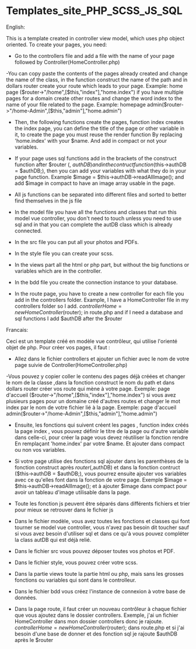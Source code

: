 # Templates_site_PHP_SCSS_JS_SQL
English:

This is a template created in controller view model, which uses php object oriented.
To create your pages, you need:

- Go to the controllers file and add a file with the name of your page followed by Controller(HomeController.php)

-You can copy paste the contents of the pages already created and change the name of the class, in the function construct the name of the path and in dollars router create your route which leads to your page.
Example: home page ($router->"/home",[$this,"index"],"home.index")
if you have multiple pages for a domain create other routes and change the word index to the name of your file related to the page.
Example: homepage admin($router->"/home-Admin",[$this,"admin"],"home.admin")

- Then, the following functions create the pages, function index creates the index page, you can define the title of the page or other variable in it, to create the page you must reuse the render function
By replacing 'home.index' with your $name.
And add in compact or not your variables.

- If your page uses sql functions add in the brackets of the construct function after $router (, $authDB)
and in the contruct function ($this->authDB = $authDB;), then you can add your variables with what they do in your page function.
Example $image = $this->authDB->readAllImage();
and add $image in compact to have an image array usable in the page.

- All js functions can be separated into different files and sorted to better find themselves in the js file

- In the model file you have all the functions and classes that run this model vue controller, you don't need to touch unless you need to use sql and in that you can complete the autDB class which is already connected.

- In the src file you can put all your photos and PDFs.

- In the style file you can create your scss.

- In the views part all the html or php part, but without the big functions or variables which are in the controller.

- In the bdd file you create the connection instance to your database.

- In the route page, you have to create a new controller for each file you add in the controllers folder.
Example, I have a HomeController file in my controllers folder so I add.
$controllerHome = new HomeController($router);
in route.php and if I need a database and sql functions I add $authDB after the $router

Francais:

Ceci est un template créé en modèle vue contrôleur, qui utilise l'orienté objet de php.
Pour créer vos pages, il faut :

- Allez dans le fichier controllers et ajouter un fichier avec le nom de votre page suivie de Controller(HomeController.php)

-Vous pouvez y copier coller le contenu des pages déjà créées et changer le nom de la classe ,dans la fonction construct le nom du path et dans dollars router créer vos route qui mène à votre page.
Exemple: page d'accueil ($router->"/home",[$this,"index"],"home.index")
si vous avez plusieurs pages pour un domaine créé d'autres routes et changer le mot index par le nom de votre fichier lié à la page.
Exemple: page d'accueil admin($router->"/home-Admin",[$this,"admin"],"home.admin")

- Ensuite, les fonctions qui suivent créent les pages , function index créés la page index , vous pouvez définir le titre de la page ou d'autre variable dans celle-ci, pour créer la page vous devez réutiliser la fonction rendre
En remplaçant 'home.index' par votre $name.
Et ajouter dans compact ou non vos variables.

- Si votre page utilise des fonctions sql ajouter dans les parenthèses de la fonction construct après $router (,$authDB)
et dans la fonction contruct ($this->authDB = $authDB;), vous pourrez ensuite ajouter vos variables avec ce qu'elles font dans la fonction de votre page.
Exemple $image = $this->authDB->readAllImage();
et à ajouter $image dans compact pour avoir un tableau d'image utilisable dans la page.

- Toute les fonction js peuvent être séparés dans différents fichiers et trier pour mieux se retrouver dans le fichier js

- Dans le fichier modèle, vous avez toutes les fonctions et classes qui font tourner se model vue controller, vous n'avez pas besoin dit toucher sauf si vous avez besoin d'utiliser sql et dans ce qu'à vous pouvez compléter la class autDB qui est déjà relié.

- Dans le fichier src vous pouvez déposer toutes vos photos et PDF.

- Dans le fichier style, vous pouvez créer votre scss.

- Dans la partie views toute la partie html ou php, mais sans les grosses fonctions ou variables qui sont dans le controlleur.

- Dans le fichier bdd vous créez l'instance de connexion à votre base de données.

- Dans la page route, il faut créer un nouveau contrôleur à chaque fichier que vous ajoutez dans le dossier controllers.
Exemple, j'ai un fichier HomeController dans mon dossier controllers donc je rajoute.
$controllerHome = new HomeController($router);
dans route.php et si j'ai besoin d'une base de donner et des fonction sql je rajoute $authDB après le $router
